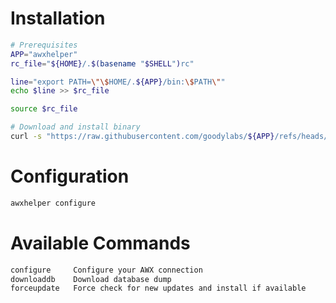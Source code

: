 # Installation

```bash
# Prerequisites
APP="awxhelper"
rc_file="${HOME}/.$(basename "$SHELL")rc"

line="export PATH=\"\$HOME/.${APP}/bin:\$PATH\""
echo $line >> $rc_file

source $rc_file

# Download and install binary
curl -s "https://raw.githubusercontent.com/goodylabs/${APP}/refs/heads/main/scripts/download_scripts.sh" | bash -s
```

# Configuration

```bash
awxhelper configure
```

# Available Commands

```bash
configure     Configure your AWX connection
downloaddb    Download database dump
forceupdate   Force check for new updates and install if available
```
